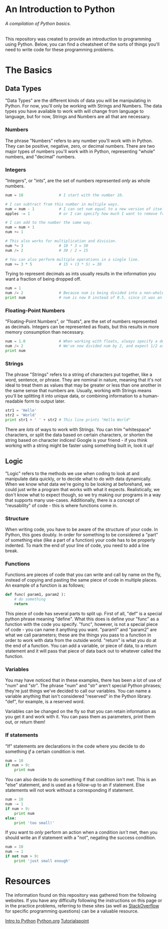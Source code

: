 An Introduction to Python
=========================
###### A compilation of Python basics.

This repository was created to provide an introduction to programming using Python. Below, you can find a cheatsheet of the sorts of things you'll need to write code for these programming problems.

The Basics
=========================

Data Types
--------------------------
"Data Types" are the different kinds of data you will be manipulating in Python. For now, you'll only be working with Strings and Numbers. The data types you have available to work with will change from language to language, but for now, Strings and Numbers are all that are necessary.

### Numbers
The phrase "Numbers" refers to any number you'll work with in Python. They can be positive, negative, zero, or decimal numbers. There are two major types of numbers you'll work with in Python, representing "whole" numbers, and "decimal" numbers.

### Integers
"Integers", or "ints", are the set of numbers represented *only* as whole numbers.

```python
num = 10				# I start with the number 10.

# I can subtract from this number in multiple ways.
num = num - 1			# I can set num equal to a new version of itself,
apples -= 1				# or I can specify how much I want to remove from num

# I can add to the number the same way.
num = num + 1
num += 1

# This also works for multiplication and division.
num *= 3				# 10 * 3 = 30
num /= 2				# 30 / 2 = 15

# You can also perform multiple operations in a single line.
num += 3 * 5			# 15 + (3 * 5) = 30
``` 

Trying to represent decimals as ints usually results in the information you want a fraction of being dropped off.

```python
num = 1
num /= 2				# Because num is being divided into a non-whole number (1/2)
print num				# num is now 0 instead of 0.5, since it was an integer before.
```

### Floating-Point Numbers
"Floating-Point Numbers", or "floats", are the set of numbers represented as decimals. Integers can be represented as floats, but this results in more memory consumption than necessary.

```python
num = 1.0				# When working with floats, always specify a decimal place.
num /= 2				# We've now divided num by 2, and expect 1/2 as the output.
print num
```

### Strings
The phrase "Strings" refers to a string of characters put together, like a word, sentence, or phrase. They are nominal in nature, meaning that it's not ideal to treat them as values that may be greater or less than one another in the same sense that numbers are. Usually, working with Strings means you'll be splitting it into unique data, or combining information to a human-readable form to output later.

```python
str1 = 'Hello'
str2 = 'World'
print str1 + ' ' + str2	# This line prints "Hello World"
```

There are *lots* of ways to work with Strings. You can trim "whitespace" characters, or split the data based on certain characters, or shorten the string based on character indices! Google is your friend - if you think working with a string might be faster using something built in, look it up!

Logic
--------------------------
"Logic" refers to the methods we use when coding to look at and manipulate data quickly, or to decide what to do with data dynamically. When we know what data we're going to be looking at beforehand, we could just write a program that works with what it expects. Realistically, we don't know what to expect though, so we try making our programs in a way that supports many use-cases. Additionally, there is a concept of "reusability" of code - this is where functions come in.

### Structure
When writing code, you have to be aware of the structure of your code. In Python, this goes doubly. In order for something to be considered a "part" of something else (like a part of a function) your code has to be properly indented. To mark the end of your line of code, you need to add a line break.

### Functions
Functions are pieces of code that you can write and call by name on the fly, instead of copying and pasting the same piece of code in multiple places. An example of a function is as follows;

```python
def func( param1, param2 ):
	# do something
	return
```

This piece of code has several parts to split up. First of all, "def" is a special python phrase meaning "define". What this does is define your "func" as a function with the code you specify. "func", however, is not a special piece of code - you can name it anything you want. "param1" and "param2" are what we call parameters; these are the things you pass to a function in order to work with data from the outside world. "return" is what you do at the end of a function. You can add a variable, or piece of data, to a return statement and it will pass that piece of data back out to whatever called the function.

### Variables
You may have noticed that in these examples, there has been a lot of use of "num" and "str". The phrase "num" and "str" aren't special Python phrases; they're just things we've decided to call our variables. You can name a variable anything that isn't considered "reserved" in the Python library. "def", for example, is a reserved word.

Variables can be changed on the fly so that you can retain information as you get it and work with it. You can pass them as parameters, print them out, or return them!

### If statements
"If" statements are declarations in the code where you decide to do something *if* a certain condition is met.

```python
num = 10
if num > 9:
	print num
```

You can also decide to do something if that condition isn't met. This is an "else" statement, and is used as a follow-up to an if statement. Else statements will not work without a corresponding if statement.

```python
num = 10
num -= 1
if num > 9:
	print num
else:
	print 'too small!'
```

If you want to *only* perform an action when a condition *isn't* met, then you should write an if statement with a "not", negating the success condition.

```python
num = 10
num -= 1
if not num > 9:
	print 'just small enough'
```

Resources
=========================
The information found on this repository was gathered from the following websites. If you have any difficulty following the instructions on this page or in the practice problems, referring to these sites (as well as [StackOverflow](https://stackoverflow.com/) for specific programming questions) can be a valuable resource. 

[Intro to Python](http://introtopython.org/)
[Python.org](https://www.python.org/)
[Tutorialspoint](https://www.tutorialspoint.com/python/)

